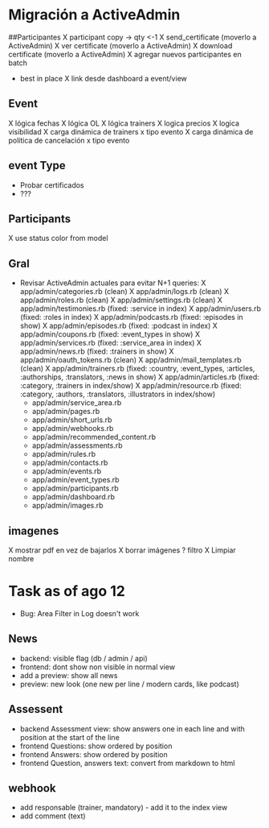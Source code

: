 # Migración a ActiveAdmin

##Participantes
X participant copy -> qty <-1
X send_certificate (moverlo a ActiveAdmin)
X ver certificate  (moverlo a ActiveAdmin)
X download certificate  (moverlo a ActiveAdmin)
X agregar nuevos participantes en batch
- best in place
X link desde dashboard a event/view

## Event
X lógica fechas
X lógica OL
X lógica trainers
X logica precios
X logica visibilidad
X carga dinámica de trainers x tipo evento
X carga dinámica de política de cancelación x tipo evento

## event Type
- Probar certificados
- ???

## Participants
X use status color from model

## Gral
- Revisar ActiveAdmin actuales para evitar N+1 queries:
  X app/admin/categories.rb (clean)
  X app/admin/logs.rb (clean)
  X app/admin/roles.rb (clean)
  X app/admin/settings.rb (clean)
  X app/admin/testimonies.rb (fixed: :service in index)
  X app/admin/users.rb (fixed: :roles in index)
  X app/admin/podcasts.rb (fixed: :episodes in show)
  X app/admin/episodes.rb (fixed: :podcast in index)
  X app/admin/coupons.rb (fixed: :event_types in show)
  X app/admin/services.rb (fixed: :service_area in index)
  X app/admin/news.rb (fixed: :trainers in show)
  X app/admin/oauth_tokens.rb (clean)
  X app/admin/mail_templates.rb (clean)
  X app/admin/trainers.rb (fixed: :country, :event_types, :articles, :authorships, :translators, :news in show)
  X app/admin/articles.rb (fixed: :category, :trainers in index/show)
  X app/admin/resource.rb (fixed: :category, :authors, :translators, :illustrators in index/show)
  - app/admin/service_area.rb
  - app/admin/pages.rb
  - app/admin/short_urls.rb
  - app/admin/webhooks.rb
  - app/admin/recommended_content.rb
  - app/admin/assessments.rb
  - app/admin/rules.rb
  - app/admin/contacts.rb
  - app/admin/events.rb
  - app/admin/event_types.rb
  - app/admin/participants.rb
  - app/admin/dashboard.rb
  - app/admin/images.rb

## imagenes
X mostrar pdf en vez de bajarlos
X borrar imágenes
? filtro
X Limpiar nombre

# Task as of ago 12
- Bug: Area Filter in Log doesn't work

## News
- backend: visible flag (db / admin / api)
- frontend: dont show non visible in normal view
- add a preview: show all news
- preview: new look (one new per line / modern cards, like podcast)

## Assessent
- backend Assessment view: show answers one in each line and with position at the start of the line
- frontend Questions: show ordered by position
- frontend Answers: show ordered by position
- frontend Question, answers text: convert from markdown to html

## webhook
- add responsable (trainer, mandatory) - add it to the index view
- add comment (text)
